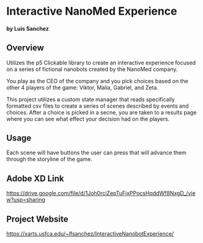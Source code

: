 # Interactive NanoMed Experience
#### by Luis Sanchez

## Overview
Utilizes the p5 Clickable library to create an interactive experience focused on a series of fictional nanobots created by the NanoMed company.

You play as the CEO of the company and you pick choices based on the other 4 players of the game: Viktor, Malia, Gabriel, and Zeta.

This project utilizes a custom state manager that reads specifically formatted csv files to create a series of scenes described by events and choices. After a choice is picked in a secne, you are taken to a results page where you can see what effect your decision had on the players.

## Usage
Each scene will have buttons the user can press that will advance them through the storyline of the game.

## Adobe XD Link
https://drive.google.com/file/d/1Joh0rciZepTuFjxPPocsHqddWf8NxgD_/view?usp=sharing

## Project Website
https://xarts.usfca.edu/~lfsanchez/InteractiveNanobotExperience/
